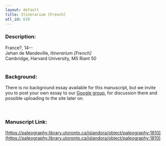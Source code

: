 ```yaml
---
layout: default
title: Itinerarium [French]
utl_id: 619
---
```


### Description:

France?, 14--<br>
Jehan de Mandeville, _Itinerarium [French]_<br>
Cambridge, Harvard University, MS Riant 50<br>
 <br>


### Background:

There is no background essay available for this manuscript, but we invite you to post your own essay to our [Google group](https://paleography.library.utoronto.ca/content/group-work), for discussion there and possible uploading to the site later on.<br><br>
 <br>


### Manuscript Link:

[https://paleography.library.utoronto.ca/islandora/object/paleography:1810](https://paleography.library.utoronto.ca/islandora/object/paleography:1810)